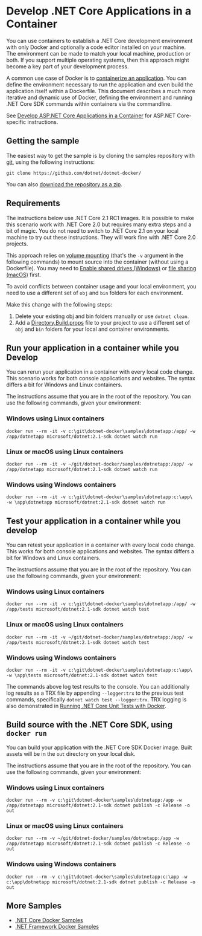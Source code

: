 # Develop .NET Core Applications in a Container

You can use containers to establish a .NET Core development environment with only Docker and optionally a code editor installed on your machine. The environment can be made to match your local machine, production or both. If you support multiple operating systems, then this approach might become a key part of your development process.

A common use case of Docker is to [containerize an application](README.md). You can define the environment necessary to run the application and even build the application itself within a Dockerfile. This document describes a much more iterative and dynamic use of Docker, defining the environment and running .NET Core SDK commands within containers via the commandline.

See [Develop ASP.NET Core Applications in a Container](../aspnetapp/aspnet-docker-dev-in-container.md) for ASP.NET Core-specific instructions.

## Getting the sample

The easiest way to get the sample is by cloning the samples repository with [git](https://git-scm.com/downloads), using the following instructions:

```console
git clone https://github.com/dotnet/dotnet-docker/
```

You can also [download the repository as a zip](https://github.com/dotnet/dotnet-docker/archive/master.zip).

## Requirements

The instructions below use .NET Core 2.1 RC1 images. It is possible to make this scenario work with .NET Core 2.0 but requires many extra steps and a bit of magic. You do not need to switch to .NET Core 2.1 on your local machine to try out these instructions. They will work fine with .NET Core 2.0 projects.

This approach relies on [volume mounting](https://docs.docker.com/engine/admin/volumes/volumes/) (that's the `-v` argument in the following commands) to mount source into the container (without using a Dockerfile). You may need to [Enable shared drives (Windows)](https://docs.docker.com/docker-for-windows/#shared-drives) or [file sharing (macOS)](https://docs.docker.com/docker-for-mac/#file-sharing) first.

To avoid conflicts between container usage and your local environment, you need to use a different set of `obj` and `bin` folders for each environment.

 Make this change with the following steps:

 1. Delete your existing obj and bin folders manually or use `dotnet clean`.
 2. Add a [Directory.Build.props](Directory.Build.props) file to your project to use a different set of `obj` and `bin` folders for your local and container environments.

## Run your application in a container while you Develop

You can rerun your application in a container with every local code change. This scenario works for both console applications and websites. The syntax differs a bit for Windows and Linux containers.

The instructions assume that you are in the root of the repository. You can use the following commands, given your environment:

### Windows using Linux containers

```console
docker run --rm -it -v c:\git\dotnet-docker\samples\dotnetapp:/app/ -w /app/dotnetapp microsoft/dotnet:2.1-sdk dotnet watch run
```

### Linux or macOS using Linux containers

```console
docker run --rm -it -v ~/git/dotnet-docker/samples/dotnetapp:/app/ -w /app/dotnetapp microsoft/dotnet:2.1-sdk dotnet watch run
```

### Windows using Windows containers

```console
docker run --rm -it -v c:\git\dotnet-docker\samples\dotnetapp:c:\app\ -w \app\dotnetapp microsoft/dotnet:2.1-sdk dotnet watch run
```

## Test your application in a container while you develop

You can retest your application in a container with every local code change. This works for both console applications and websites. The syntax differs a bit for Windows and Linux containers.

The instructions assume that you are in the root of the repository. You can use the following commands, given your environment:

### Windows using Linux containers

```console
docker run --rm -it -v c:\git\dotnet-docker\samples\dotnetapp:/app/ -w /app/tests microsoft/dotnet:2.1-sdk dotnet watch test
```

### Linux or macOS using Linux containers

```console
docker run --rm -it -v ~/git/dotnet-docker/samples/dotnetapp:/app/ -w /app/tests microsoft/dotnet:2.1-sdk dotnet watch test
```

### Windows using Windows containers

```console
docker run --rm -it -v c:\git\dotnet-docker\samples\dotnetapp:c:\app\ -w \app\tests microsoft/dotnet:2.1-sdk dotnet watch test
```

The commands above log test results to the console. You can additionally log results as a TRX file by appending `--logger:trx` to the previous test commands, specifically `dotnet watch test --logger:trx`. TRX logging is also demonstrated in [Running .NET Core Unit Tests with Docker](dotnet-docker-unit-testing.md).

## Build source with the .NET Core SDK, using `docker run`

You can build your application with the .NET Core SDK Docker image. Built assets will be in the `out` directory on your local disk.

The instructions assume that you are in the root of the repository. You can use the following commands, given your environment:

### Windows using Linux containers

```console
docker run --rm -v c:\git\dotnet-docker\samples\dotnetapp:/app -w /app/dotnetapp microsoft/dotnet:2.1-sdk dotnet publish -c Release -o out
```

### Linux or macOS using Linux containers

```console
docker run --rm -v ~/git/dotnet-docker/samples/dotnetapp:/app -w /app/dotnetapp microsoft/dotnet:2.1-sdk dotnet publish -c Release -o out
```

### Windows using Windows containers

```console
docker run --rm -v c:\git\dotnet-docker\samples\dotnetapp:c:\app -w c:\app\dotnetapp microsoft/dotnet:2.1-sdk dotnet publish -c Release -o out
```

## More Samples

* [.NET Core Docker Samples](../README.md)
* [.NET Framework Docker Samples](https://github.com/microsoft/dotnet-framework-docker-samples/)
